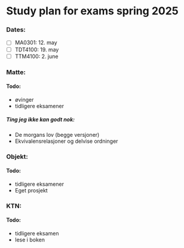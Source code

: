 # Study plan for exams spring 2025

### Dates:
- [ ] MA0301: 12. may
- [ ] TDT4100: 19. may
- [ ] TTM4100: 2. june

###  Matte:
#### Todo:
- øvinger
- tidligere eksamener

##### Ting jeg ikke kan godt nok:
- De morgans lov (begge versjoner)
- Ekvivalensrelasjoner og delvise ordninger


### Objekt: 
#### Todo:
- tidligere eksamener
- Eget prosjekt

### KTN: 
#### Todo:
- tidligere eksamen
- lese i boken